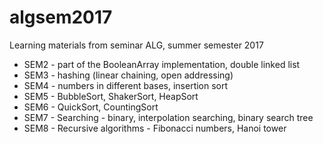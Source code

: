 # algsem2017
Learning materials from seminar ALG, summer semester 2017

* SEM2 - part of the BooleanArray implementation, double linked list
* SEM3 - hashing (linear chaining, open addressing)
* SEM4 - numbers in different bases, insertion sort
* SEM5 - BubbleSort, ShakerSort, HeapSort
* SEM6 - QuickSort, CountingSort
* SEM7 - Searching - binary, interpolation searching, binary search tree
* SEM8 - Recursive algorithms - Fibonacci numbers, Hanoi tower